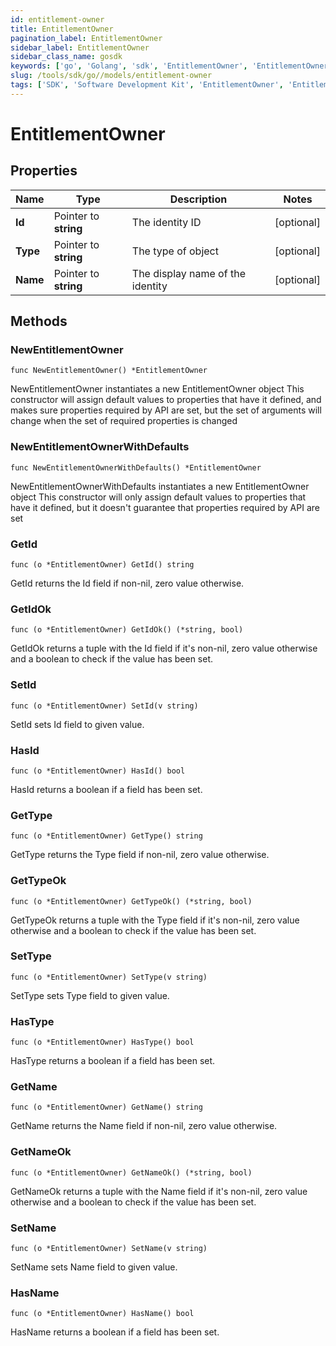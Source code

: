 ```yaml
---
id: entitlement-owner
title: EntitlementOwner
pagination_label: EntitlementOwner
sidebar_label: EntitlementOwner
sidebar_class_name: gosdk
keywords: ['go', 'Golang', 'sdk', 'EntitlementOwner', 'EntitlementOwner'] 
slug: /tools/sdk/go//models/entitlement-owner
tags: ['SDK', 'Software Development Kit', 'EntitlementOwner', 'EntitlementOwner']
---
```


# EntitlementOwner

## Properties

Name | Type | Description | Notes
------------ | ------------- | ------------- | -------------
**Id** | Pointer to **string** | The identity ID | [optional] 
**Type** | Pointer to **string** | The type of object | [optional] 
**Name** | Pointer to **string** | The display name of the identity | [optional] 

## Methods

### NewEntitlementOwner

`func NewEntitlementOwner() *EntitlementOwner`

NewEntitlementOwner instantiates a new EntitlementOwner object
This constructor will assign default values to properties that have it defined,
and makes sure properties required by API are set, but the set of arguments
will change when the set of required properties is changed

### NewEntitlementOwnerWithDefaults

`func NewEntitlementOwnerWithDefaults() *EntitlementOwner`

NewEntitlementOwnerWithDefaults instantiates a new EntitlementOwner object
This constructor will only assign default values to properties that have it defined,
but it doesn't guarantee that properties required by API are set

### GetId

`func (o *EntitlementOwner) GetId() string`

GetId returns the Id field if non-nil, zero value otherwise.

### GetIdOk

`func (o *EntitlementOwner) GetIdOk() (*string, bool)`

GetIdOk returns a tuple with the Id field if it's non-nil, zero value otherwise
and a boolean to check if the value has been set.

### SetId

`func (o *EntitlementOwner) SetId(v string)`

SetId sets Id field to given value.

### HasId

`func (o *EntitlementOwner) HasId() bool`

HasId returns a boolean if a field has been set.

### GetType

`func (o *EntitlementOwner) GetType() string`

GetType returns the Type field if non-nil, zero value otherwise.

### GetTypeOk

`func (o *EntitlementOwner) GetTypeOk() (*string, bool)`

GetTypeOk returns a tuple with the Type field if it's non-nil, zero value otherwise
and a boolean to check if the value has been set.

### SetType

`func (o *EntitlementOwner) SetType(v string)`

SetType sets Type field to given value.

### HasType

`func (o *EntitlementOwner) HasType() bool`

HasType returns a boolean if a field has been set.

### GetName

`func (o *EntitlementOwner) GetName() string`

GetName returns the Name field if non-nil, zero value otherwise.

### GetNameOk

`func (o *EntitlementOwner) GetNameOk() (*string, bool)`

GetNameOk returns a tuple with the Name field if it's non-nil, zero value otherwise
and a boolean to check if the value has been set.

### SetName

`func (o *EntitlementOwner) SetName(v string)`

SetName sets Name field to given value.

### HasName

`func (o *EntitlementOwner) HasName() bool`

HasName returns a boolean if a field has been set.


